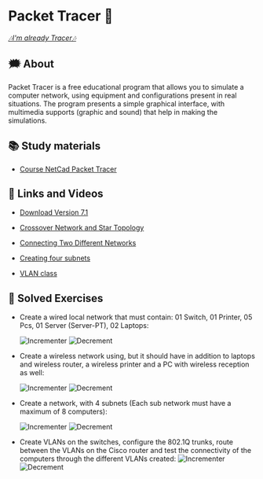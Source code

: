 # Packet Tracer 🥅

[_🎶I'm already Tracer🎶_](https://www.youtube.com/watch?v=pkeeYUbyhXc&ab_channel=Visicks)

## 🗯️ **About**

Packet Tracer is a free educational program that allows you to simulate a computer network, using equipment and configurations present in real situations. The program presents a simple graphical interface, with multimedia supports (graphic and sound) that help in making the simulations.

## 📚 **Study materials**

- [Course NetCad Packet Tracer](https://www.netacad.com/pt-br/courses/packet-tracer)

## 📌 **Links and Videos**

- [Download Version 7.1](http://docente.ifrn.edu.br/rodrigotertulino/disciplinas/2018.1/softwares/cisco-packet-tracer-7.1.1-for-windows/packet-tracer-7.1.1-for-windows-64-bit/view)

- [Crossover Network and Star Topology](https://www.youtube.com/watch?v=pv8SWKDtHso&ab_channel=ProfessorRamos)

- [Connecting Two Different Networks](https://www.youtube.com/watch?v=-e5oM07Oed0&ab_channel=MarcosCozatti)

- [Creating four subnets](https://www.youtube.com/watch?v=Wj_w2NcEa4A&ab_channel=PabloH.GonzalezV.)

- [VLAN class](https://www.youtube.com/watch?v=H01eZjdcHTo&ab_channel=ProfessorRamos)

## 📄 **Solved Exercises**

- Create a wired local network that must contain: 01 Switch, 01 Printer, 05 Pcs, 01 Server (Server-PT), 02 Laptops:

  ![Incrementer](docs/images/code-incrementer.png)
  ![Decrement](docs/images/code-decrement.png)

- Create a wireless network using, but it should have
  in addition to laptops and wireless router, a wireless printer and a PC with wireless reception as well:

  ![Incrementer](docs/images/code-incrementer.png)
  ![Decrement](docs/images/code-decrement.png)

- Create a network, with 4 subnets (Each sub network must have a maximum of 8 computers):

  ![Incrementer](docs/images/code-incrementer.png)
  ![Decrement](docs/images/code-decrement.png)

- Create VLANs on the switches, configure the 802.1Q trunks, route between the VLANs on the Cisco router and test the connectivity of the computers through the different VLANs created:
  ![Incrementer](docs/images/code-incrementer.png)
  ![Decrement](docs/images/code-decrement.png)
